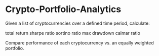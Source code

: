 # Crypto-Portfolio-Analytics

Given a list of cryptocurrencies over a defined time period, calculate:

  total return 
  sharpe ratio 
  sortino ratio 
  max drawdown
  calmar ratio 
  
Compare performance of each cryptocurrency vs. an equally weighted portfolio. 

